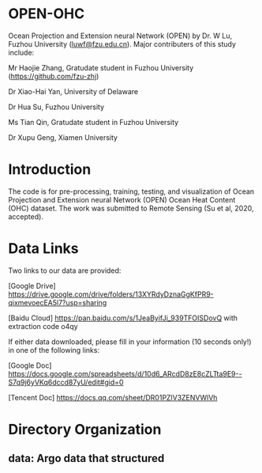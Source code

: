 # OPEN-OHC
Ocean Projection and Extension neural Network (OPEN) by Dr. W Lu, Fuzhou University (luwf@fzu.edu.cn). Major contributers of this study include:



Mr Haojie Zhang, Gratudate student in Fuzhou University (https://github.com/fzu-zhj)

Dr Xiao-Hai Yan, University of Delaware

Dr Hua Su, Fuzhou University

Ms Tian Qin, Gratudate student in Fuzhou University

Dr Xupu Geng, Xiamen University
# Introduction
The code is for pre-processing, training, testing, and visualization of Ocean Projection and Extension neural Network (OPEN) Ocean Heat Content (OHC) dataset.
The work was submitted to Remote Sensing (Su et al, 2020, accepted).

# Data Links
Two links to our data are provided:

[Google Drive] https://drive.google.com/drive/folders/13XYRdyDznaGgKfPR9-qixmevoecEA5l7?usp=sharing

[Baidu  Cloud] https://pan.baidu.com/s/1JeaByifJi_939TFOISDovQ with extraction code o4qy

If either data downloaded, please fill in your information (10 seconds only!) in one of the following links: 

[Google Doc] https://docs.google.com/spreadsheets/d/10d6_ARcdD8zE8cZLTta9E9--S7q9j6yVKq6dccd87yU/edit#gid=0

[Tencent Doc] https://docs.qq.com/sheet/DR01PZlV3ZENVWlVh


# Directory Organization
## data: Argo data that structured
## 
